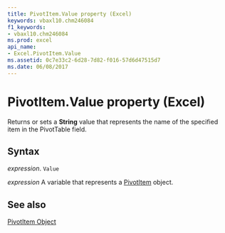 ```yaml
---
title: PivotItem.Value property (Excel)
keywords: vbaxl10.chm246084
f1_keywords:
- vbaxl10.chm246084
ms.prod: excel
api_name:
- Excel.PivotItem.Value
ms.assetid: 0c7e33c2-6d28-7d82-f016-57d6d47515d7
ms.date: 06/08/2017
---
```



# PivotItem.Value property (Excel)

Returns or sets a  **String** value that represents the name of the specified item in the PivotTable field.


## Syntax

 _expression_. `Value`

 _expression_ A variable that represents a [PivotItem](Excel.PivotItem.md) object.


## See also


[PivotItem Object](Excel.PivotItem.md)

